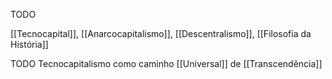 TODO

[[Tecnocapital]], [[Anarcocapitalismo]], [[Descentralismo]], [[Filosofia da História]]

TODO Tecnocapitalismo como caminho [[Universal]] de [[Transcendência]]